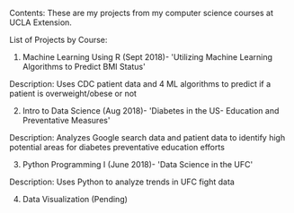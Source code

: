 Contents:  These are my projects from my computer science courses at UCLA Extension.

List of Projects by Course:
  1) Machine Learning Using R (Sept 2018)- 'Utilizing Machine Learning Algorithms to Predict BMI Status'
  
  Description: Uses CDC patient data and 4 ML algorithms to predict if a patient is overweight/obese or not
    
  2) Intro to Data Science (Aug 2018)- 'Diabetes in the US- Education and Preventative Measures'
  
  Description: Analyzes Google search data and patient data to identify high potential areas for diabetes preventative education efforts
    
  3) Python Programming I (June 2018)- 'Data Science in the UFC'
  
  Description: Uses Python to analyze trends in UFC fight data
  
  4) Data Visualization (Pending)


